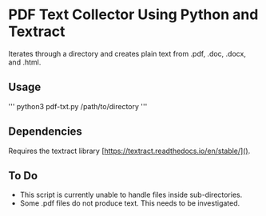 # PDF Text Collector Using Python and Textract

Iterates through a directory and creates plain text from .pdf, .doc, .docx, and .html.

## Usage

'''
python3 pdf-txt.py /path/to/directory
'''

## Dependencies 

Requires the textract library [https://textract.readthedocs.io/en/stable/]().

## To Do

* This script is currently unable to handle files inside sub-directories.
* Some .pdf files do not produce text. This needs to be investigated.
